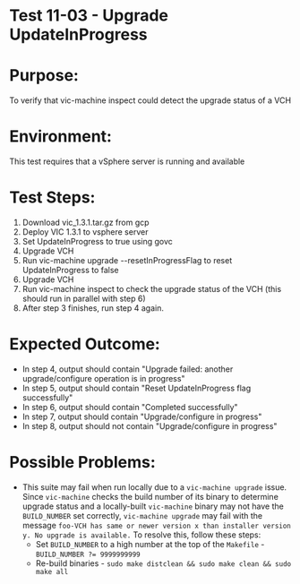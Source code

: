 Test 11-03 - Upgrade UpdateInProgress
=======

# Purpose:
To verify that vic-machine inspect could detect the upgrade status of a VCH

# Environment:
This test requires that a vSphere server is running and available

# Test Steps:
1. Download vic_1.3.1.tar.gz from gcp
2. Deploy VIC 1.3.1 to vsphere server
3. Set UpdateInProgress to true using govc
4. Upgrade VCH
5. Run vic-machine upgrade --resetInProgressFlag to reset UpdateInProgress to false
6. Upgrade VCH
7. Run vic-machine inspect to check the upgrade status of the VCH (this should run in parallel with step 6)
8. After step 3 finishes, run step 4 again.

# Expected Outcome:
* In step 4, output should contain "Upgrade failed: another upgrade/configure operation is in progress"
* In step 5, output should contain "Reset UpdateInProgress flag successfully"
* In step 6, output should contain "Completed successfully"
* In step 7, output should contain "Upgrade/configure in progress"
* In step 8, output should not contain "Upgrade/configure in progress"

# Possible Problems:
* This suite may fail when run locally due to a `vic-machine upgrade` issue. Since `vic-machine` checks the build number of its binary to determine upgrade status and a locally-built `vic-machine` binary may not have the `BUILD_NUMBER` set correctly, `vic-machine upgrade` may fail with the message `foo-VCH has same or newer version x than installer version y. No upgrade is available.` To resolve this, follow these steps:
  * Set `BUILD_NUMBER` to a high number at the top of the `Makefile` - `BUILD_NUMBER ?= 9999999999`
  * Re-build binaries - `sudo make distclean && sudo make clean && sudo make all`
